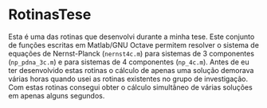 # RotinasTese

Esta é uma das rotinas que desenvolvi durante a minha tese.
Este conjunto de funções escritas em Matlab/GNU Octave permitem resolver o sistema de equações de Nernst-Planck (`nernst4c.m`) para sistemas de 3 componentes (`np_pdna_3c.m`) e para sistemas de 4 componentes (`np_4c.m`).
Antes de eu ter desenvolvido estas rotinas o cálculo de apenas uma solução demorava várias horas quando usei as rotinas existentes no grupo de investigação. Com estas rotinas consegui obter o cálculo simultâneo de várias soluções em apenas alguns segundos.
